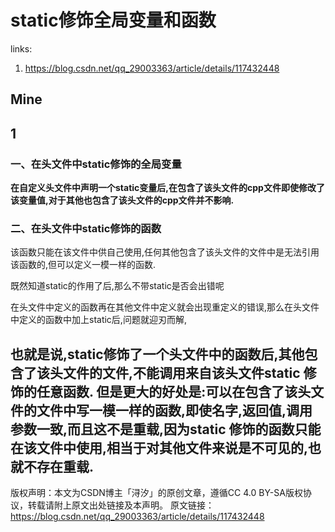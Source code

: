# static修饰全局变量和函数

links:

1. <https://blog.csdn.net/qq_29003363/article/details/117432448>

## Mine



## 1

###  一、在头文件中static修饰的全局变量

**在自定义头文件中声明一个static变量后,在包含了该头文件的cpp文件即使修改了该变量值,对于其他也包含了该头文件的cpp文件并不影响.**

### 二、在头文件中static修饰的函数

该函数只能在该文件中供自己使用,任何其他包含了该头文件的文件中是无法引用该函数的,但可以定义一模一样的函数.

既然知道static的作用了后,那么不带static是否会出错呢

在头文件中定义的函数再在其他文件中定义就会出现重定义的错误,那么在头文件中定义的函数中加上static后,问题就迎刃而解,

也就是说,static修饰了一个头文件中的函数后,其他包含了该头文件的文件,不能调用来自该头文件static 修饰的任意函数. 但是更大的好处是:可以在包含了该头文件的文件中写一模一样的函数,即使名字,返回值,调用参数一致,而且这不是重载,因为static 修饰的函数只能在该文件中使用,相当于对其他文件来说是不可见的,也就不存在重载.
------------------------------------------------
版权声明：本文为CSDN博主「浔汐」的原创文章，遵循CC 4.0 BY-SA版权协议，转载请附上原文出处链接及本声明。
原文链接：https://blog.csdn.net/qq_29003363/article/details/117432448